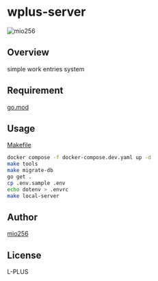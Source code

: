 # wplus-server

![mio256](https://avatars.githubusercontent.com/u/71450182)

## Overview

simple work entries system

## Requirement

[go.mod](./go.mod)

## Usage

[Makefile](./Makefile)

```sh
docker compose -f docker-compose.dev.yaml up -d
make tools
make migrate-db
go get .
cp .env.sample .env
echo dotenv > .envrc
make local-server
```

## Author

[mio256](https://github.com/mio256)

## License

L-PLUS
